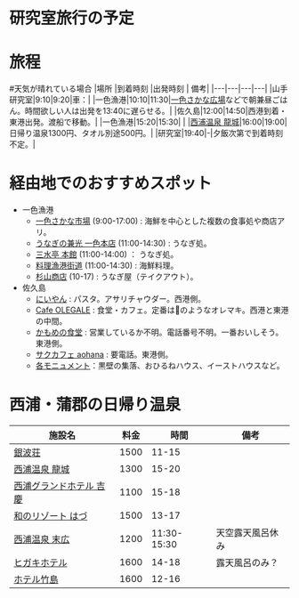 # 研究室旅行の予定

# 旅程
#天気が晴れている場合
|場所  |到着時刻  |出発時刻  | 備考|
|---|---|---|---|
|山手研究室|9:10|9:20|車：|
|一色漁港|10:10|11:30|[一色さかな広場](https://www.sakanahiroba.com/tenpo.html)などで朝兼昼ごはん。時間欲しい人は出発を13:40に遅らせる。|
|佐久島|12:00|14:50|西港到着・東港出発。渡船で移動。|
|一色漁港|15:20|15:30| |
|[西浦温泉 龍城](https://www.tatsuki-aoi.com/spa/)|16:00|19:00|日帰り温泉1300円、タオル別途500円。|
|研究室|19:40|-|夕飯次第で到着時刻不定。|

# 経由地でのおすすめスポット
- 一色漁港
  - [一色さかな市場](https://www.sakanahiroba.com/tenpo.html) (9:00-17:00) : 海鮮を中心とした複数の食事処や商店アリ。
  - [うなぎの兼光 一色本店](https://unaginokanemitsu.jp/) (11:00-14:30) : うなぎ処。
  - [三水亭 本館](http://www.mikawasuisankakou.jp/sansuitei/) (11:00-14:00) ： うなぎ処。
  - [料理漁港街道](https://tabelog.com/aichi/A2305/A230504/23043990/) (11:00-14:30) : 海鮮料理。
  - [杉山商店](https://www.sugiyama-unagi.co.jp/) (10-17) : うなぎ屋（テイクアウト）。
- 佐久島
  - [にいやん](https://sakushima.com/omise_oyado/oceankitchen-%E3%81%AB%E3%81%83%E3%82%84%E3%82%93/) : パスタ。アサリチャウダー。西港側。
  - [Cafe OLEGALE](https://www.instagram.com/3940cafe.olegale/) : 食堂・カフェ。定番は🍙のようなオレマキ。西港と東港の中間。
  - [かもめの食堂](https://sakushima.com/omise_oyado/kamomenoshokudo/) : 営業しているか不明。電話番号不明。一番おいしそう。東港側。
  - [サクカフェ aohana](https://ohana.work/shimanoeki/) : 要電話。東港側。
  - [各モニュメント](https://sakushima.com/guide-top/art-top/)：黒壁の集落、おひるねハウス、イーストハウスなど。


# 西浦・蒲郡の日帰り温泉
|施設名  |料金  |時間  | 備考|
|---|---|---|---|
|[銀波荘](https://gimpa.co.jp/onsen/)  |1500  |11-15  | |
|[西浦温泉 龍城](https://www.tatsuki-aoi.com/spa/)  |1300  |15-20  | |
|[西浦グランドホテル 吉慶](https://www.kikkei.jp/faq?category=305)|1100|15-18| |
|[和のリゾート はづ](http://www.hazu.co.jp/wahazu/hotspa/)|1500 |13-17| |
|[西浦温泉 末広](https://www.hotelsuehiro.co.jp/news/)|1200|11:30-15:30|天空露天風呂休み|
|[ヒガキホテル](https://miya-higaki.jp/rsp/hotspring.html)|1600|14-18|露天風呂のみ？|
|[ホテル竹島](https://hotel-takeshima.co.jp/)|1600|12-16||


